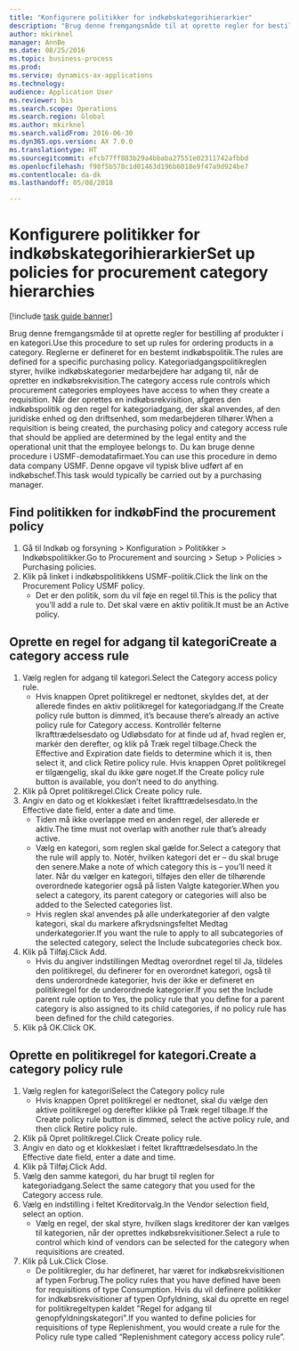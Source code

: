 ```yaml
--- 
title: "Konfigurere politikker for indkøbskategorihierarkier"
description: "Brug denne fremgangsmåde til at oprette regler for bestilling af produkter i en kategori."
author: mkirknel
manager: AnnBe
ms.date: 08/25/2016
ms.topic: business-process
ms.prod: 
ms.service: dynamics-ax-applications
ms.technology: 
audience: Application User
ms.reviewer: bis
ms.search.scope: Operations
ms.search.region: Global
ms.author: mkirknel
ms.search.validFrom: 2016-06-30
ms.dyn365.ops.version: AX 7.0.0
ms.translationtype: HT
ms.sourcegitcommit: efcb77ff883b29a4bbaba27551e02311742afbbd
ms.openlocfilehash: f98f5b578c1d01463d196b6018e9f47a9d924be7
ms.contentlocale: da-dk
ms.lasthandoff: 05/08/2018

---
```

# <a name="set-up-policies-for-procurement-category-hierarchies"></a><span data-ttu-id="0de50-103">Konfigurere politikker for indkøbskategorihierarkier</span><span class="sxs-lookup"><span data-stu-id="0de50-103">Set up policies for procurement category hierarchies</span></span>

[!include [task guide banner](../../includes/task-guide-banner.md)]

<span data-ttu-id="0de50-104">Brug denne fremgangsmåde til at oprette regler for bestilling af produkter i en kategori.</span><span class="sxs-lookup"><span data-stu-id="0de50-104">Use this procedure to set up rules for ordering products in a category.</span></span> <span data-ttu-id="0de50-105">Reglerne er defineret for en bestemt indkøbspolitik.</span><span class="sxs-lookup"><span data-stu-id="0de50-105">The rules are defined for a specific purchasing policy.</span></span> <span data-ttu-id="0de50-106">Kategoriadgangspolitikreglen styrer, hvilke indkøbskategorier medarbejdere har adgang til, når de opretter en indkøbsrekvisition.</span><span class="sxs-lookup"><span data-stu-id="0de50-106">The category access rule controls which procurement categories employees have access to when they create a requisition.</span></span> <span data-ttu-id="0de50-107">Når der oprettes en indkøbsrekvisition, afgøres den indkøbspolitik og den regel for kategoriadgang, der skal anvendes, af den juridiske enhed og den driftsenhed, som medarbejderen tilhører.</span><span class="sxs-lookup"><span data-stu-id="0de50-107">When a requisition is being created, the purchasing policy and category access rule that should be applied are determined by the legal entity and the operational unit that the employee belongs to.</span></span> <span data-ttu-id="0de50-108">Du kan bruge denne procedure i USMF-demodatafirmaet.</span><span class="sxs-lookup"><span data-stu-id="0de50-108">You can use this procedure in demo data company USMF.</span></span> <span data-ttu-id="0de50-109">Denne opgave vil typisk blive udført af en indkøbschef.</span><span class="sxs-lookup"><span data-stu-id="0de50-109">This task would typically be carried out by a purchasing manager.</span></span>


## <a name="find-the-procurement-policy"></a><span data-ttu-id="0de50-110">Find politikken for indkøb</span><span class="sxs-lookup"><span data-stu-id="0de50-110">Find the procurement policy</span></span>
1. <span data-ttu-id="0de50-111">Gå til Indkøb og forsyning > Konfiguration > Politikker > Indkøbspolitikker.</span><span class="sxs-lookup"><span data-stu-id="0de50-111">Go to Procurement and sourcing > Setup > Policies > Purchasing policies.</span></span>
2. <span data-ttu-id="0de50-112">Klik på linket i indkøbspolitikkens USMF-politik.</span><span class="sxs-lookup"><span data-stu-id="0de50-112">Click the link on the Procurement Policy USMF policy.</span></span>
    * <span data-ttu-id="0de50-113">Det er den politik, som du vil føje en regel til.</span><span class="sxs-lookup"><span data-stu-id="0de50-113">This is the policy that you’ll add a rule to.</span></span> <span data-ttu-id="0de50-114">Det skal være en aktiv politik.</span><span class="sxs-lookup"><span data-stu-id="0de50-114">It must be an Active policy.</span></span>  

## <a name="create-a-category-access-rule"></a><span data-ttu-id="0de50-115">Oprette en regel for adgang til kategori</span><span class="sxs-lookup"><span data-stu-id="0de50-115">Create a category access rule</span></span>
1. <span data-ttu-id="0de50-116">Vælg reglen for adgang til kategori.</span><span class="sxs-lookup"><span data-stu-id="0de50-116">Select the Category access policy rule.</span></span>
    * <span data-ttu-id="0de50-117">Hvis knappen Opret politikregel er nedtonet, skyldes det, at der allerede findes en aktiv politikregel for kategoriadgang.</span><span class="sxs-lookup"><span data-stu-id="0de50-117">If the Create policy rule button is dimmed, it’s because there’s already an active policy rule for Category access.</span></span> <span data-ttu-id="0de50-118">Kontrollér felterne Ikrafttrædelsesdato og Udløbsdato for at finde ud af, hvad reglen er, markér den derefter, og klik på Træk regel tilbage.</span><span class="sxs-lookup"><span data-stu-id="0de50-118">Check the Effective and Expiration date fields to determine which it is, then select it, and click Retire policy rule.</span></span> <span data-ttu-id="0de50-119">Hvis knappen Opret politikregel er tilgængelig, skal du ikke gøre noget.</span><span class="sxs-lookup"><span data-stu-id="0de50-119">If the Create policy rule button is available, you don’t need to do anything.</span></span>  
2. <span data-ttu-id="0de50-120">Klik på Opret politikregel.</span><span class="sxs-lookup"><span data-stu-id="0de50-120">Click Create policy rule.</span></span>
3. <span data-ttu-id="0de50-121">Angiv en dato og et klokkeslæt i feltet Ikrafttrædelsesdato.</span><span class="sxs-lookup"><span data-stu-id="0de50-121">In the Effective date field, enter a date and time.</span></span>
    * <span data-ttu-id="0de50-122">Tiden må ikke overlappe med en anden regel, der allerede er aktiv.</span><span class="sxs-lookup"><span data-stu-id="0de50-122">The time must not overlap with another rule that’s already active.</span></span>  
    * <span data-ttu-id="0de50-123">Vælg en kategori, som reglen skal gælde for.</span><span class="sxs-lookup"><span data-stu-id="0de50-123">Select a category that the rule will apply to.</span></span> <span data-ttu-id="0de50-124">Notér, hvilken kategori det er – du skal bruge den senere.</span><span class="sxs-lookup"><span data-stu-id="0de50-124">Make a note of which category this is – you’ll need it later.</span></span> <span data-ttu-id="0de50-125">Når du vælger en kategori, tilføjes den eller de tilhørende overordnede kategorier også på listen Valgte kategorier.</span><span class="sxs-lookup"><span data-stu-id="0de50-125">When you select a category, its parent category or categories will also be added to the Selected categories list.</span></span>  
    * <span data-ttu-id="0de50-126">Hvis reglen skal anvendes på alle underkategorier af den valgte kategori, skal du markere afkrydsningsfeltet Medtag underkategorier.</span><span class="sxs-lookup"><span data-stu-id="0de50-126">If you want the rule to apply to all subcategories of the selected category, select the Include subcategories check box.</span></span>  
4. <span data-ttu-id="0de50-127">Klik på Tilføj.</span><span class="sxs-lookup"><span data-stu-id="0de50-127">Click Add.</span></span>
    * <span data-ttu-id="0de50-128">Hvis du angiver indstillingen Medtag overordnet regel til Ja, tildeles den politikregel, du definerer for en overordnet kategori, også til dens underordnede kategorier, hvis der ikke er defineret en politikregel for de underordnede kategorier.</span><span class="sxs-lookup"><span data-stu-id="0de50-128">If you set the Include parent rule option to Yes, the policy rule that you define for a parent category is also assigned to its child categories, if no policy rule has been defined for the child categories.</span></span>  
5. <span data-ttu-id="0de50-129">Klik på OK.</span><span class="sxs-lookup"><span data-stu-id="0de50-129">Click OK.</span></span>

## <a name="create-a-category-policy-rule"></a><span data-ttu-id="0de50-130">Oprette en politikregel for kategori.</span><span class="sxs-lookup"><span data-stu-id="0de50-130">Create a category policy rule</span></span>
1. <span data-ttu-id="0de50-131">Vælg reglen for kategori</span><span class="sxs-lookup"><span data-stu-id="0de50-131">Select the Category policy rule</span></span>
    * <span data-ttu-id="0de50-132">Hvis knappen Opret politikregel er nedtonet, skal du vælge den aktive politikregel og derefter klikke på Træk regel tilbage.</span><span class="sxs-lookup"><span data-stu-id="0de50-132">If the Create policy rule button is dimmed, select the active policy rule, and then click Retire policy rule.</span></span>  
2. <span data-ttu-id="0de50-133">Klik på Opret politikregel.</span><span class="sxs-lookup"><span data-stu-id="0de50-133">Click Create policy rule.</span></span>
3. <span data-ttu-id="0de50-134">Angiv en dato og et klokkeslæt i feltet Ikrafttrædelsesdato.</span><span class="sxs-lookup"><span data-stu-id="0de50-134">In the Effective date field, enter a date and time.</span></span>
4. <span data-ttu-id="0de50-135">Klik på Tilføj.</span><span class="sxs-lookup"><span data-stu-id="0de50-135">Click Add.</span></span>
5. <span data-ttu-id="0de50-136">Vælg den samme kategori, du har brugt til reglen for kategoriadgang.</span><span class="sxs-lookup"><span data-stu-id="0de50-136">Select the same category that you used for the Category access rule.</span></span>
6. <span data-ttu-id="0de50-137">Vælg en indstilling i feltet Kreditorvalg.</span><span class="sxs-lookup"><span data-stu-id="0de50-137">In the Vendor selection field, select an option.</span></span>
    * <span data-ttu-id="0de50-138">Vælg en regel, der skal styre, hvilken slags kreditorer der kan vælges til kategorien, når der oprettes indkøbsrekvisitioner.</span><span class="sxs-lookup"><span data-stu-id="0de50-138">Select a rule to control which kind of vendors can be selected for the category when requisitions are created.</span></span>  
7. <span data-ttu-id="0de50-139">Klik på Luk.</span><span class="sxs-lookup"><span data-stu-id="0de50-139">Click Close.</span></span>
    * <span data-ttu-id="0de50-140">De politikregler, du har defineret, har været for indkøbsrekvisitionen af typen Forbrug.</span><span class="sxs-lookup"><span data-stu-id="0de50-140">The policy rules that you have defined have been for requisitions of type Consumption.</span></span> <span data-ttu-id="0de50-141">Hvis du vil definere politikker for indkøbsrekvisitioner af typen Opfyldning, skal du oprette en regel for politikregeltypen kaldet "Regel for adgang til genopfyldningskategori".</span><span class="sxs-lookup"><span data-stu-id="0de50-141">If you wanted to define policies for requisitions of type Replenishment, you would create a rule for the Policy rule type called “Replenishment category access policy rule”.</span></span>  



